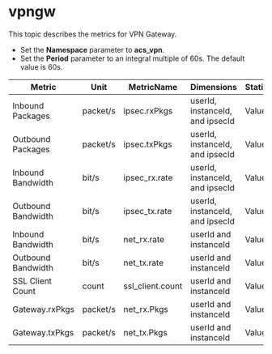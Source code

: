 # vpngw

This topic describes the metrics for VPN Gateway.

-   Set the **Namespace** parameter to **acs\_vpn**.
-   Set the **Period** parameter to an integral multiple of 60s. The default value is 60s.

|Metric|Unit|MetricName|Dimensions|Statistics|
|------|----|----------|----------|----------|
|Inbound Packages|packet/s|ipsec.rxPkgs|userId, instanceId, and ipsecId|Value|
|Outbound Packages|packet/s|ipsec.txPkgs|userId, instanceId, and ipsecId|Value|
|Inbound Bandwidth|bit/s|ipsec\_rx.rate|userId, instanceId, and ipsecId|Value|
|Outbound Bandwidth|bit/s|ipsec\_tx.rate|userId, instanceId, and ipsecId|Value|
|Inbound Bandwidth|bit/s|net\_rx.rate|userId and instanceId|Value|
|Outbound Bandwidth|bit/s|net\_tx.rate|userId and instanceId|Value|
|SSL Client Count|count|ssl\_client.count|userId and instanceId|Value|
|Gateway.rxPkgs|packet/s|net\_rx.Pkgs|userId and instanceId|Value|
|Gateway.txPkgs|packet/s|net\_tx.Pkgs|userId and instanceId|Value|

